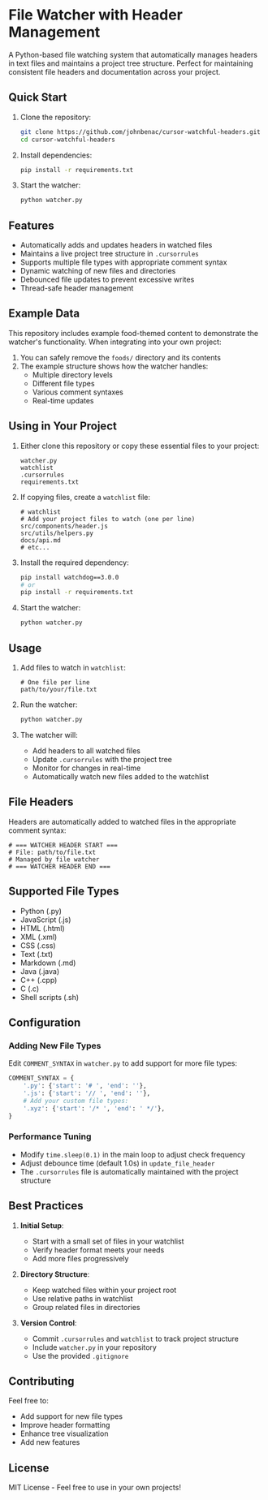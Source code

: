 # File Watcher with Header Management

A Python-based file watching system that automatically manages headers in text files and maintains a project tree structure. Perfect for maintaining consistent file headers and documentation across your project.

## Quick Start

1. Clone the repository:
   ```bash
   git clone https://github.com/johnbenac/cursor-watchful-headers.git
   cd cursor-watchful-headers
   ```

2. Install dependencies:
   ```bash
   pip install -r requirements.txt
   ```

3. Start the watcher:
   ```bash
   python watcher.py
   ```

## Features

- Automatically adds and updates headers in watched files
- Maintains a live project tree structure in `.cursorrules`
- Supports multiple file types with appropriate comment syntax
- Dynamic watching of new files and directories
- Debounced file updates to prevent excessive writes
- Thread-safe header management

## Example Data

This repository includes example food-themed content to demonstrate the watcher's functionality. When integrating into your own project:

1. You can safely remove the `foods/` directory and its contents
2. The example structure shows how the watcher handles:
   - Multiple directory levels
   - Different file types
   - Various comment syntaxes
   - Real-time updates

## Using in Your Project

1. Either clone this repository or copy these essential files to your project:
   ```
   watcher.py
   watchlist
   .cursorrules
   requirements.txt
   ```

2. If copying files, create a `watchlist` file:
   ```
   # watchlist
   # Add your project files to watch (one per line)
   src/components/header.js
   src/utils/helpers.py
   docs/api.md
   # etc...
   ```

3. Install the required dependency:
   ```bash
   pip install watchdog==3.0.0
   # or
   pip install -r requirements.txt
   ```

4. Start the watcher:
   ```bash
   python watcher.py
   ```

## Usage

1. Add files to watch in `watchlist`:
   ```
   # One file per line
   path/to/your/file.txt
   ```

2. Run the watcher:
   ```bash
   python watcher.py
   ```

3. The watcher will:
   - Add headers to all watched files
   - Update `.cursorrules` with the project tree
   - Monitor for changes in real-time
   - Automatically watch new files added to the watchlist

## File Headers

Headers are automatically added to watched files in the appropriate comment syntax:
```
# === WATCHER HEADER START ===
# File: path/to/file.txt
# Managed by file watcher
# === WATCHER HEADER END ===
```

## Supported File Types

- Python (.py)
- JavaScript (.js)
- HTML (.html)
- XML (.xml)
- CSS (.css)
- Text (.txt)
- Markdown (.md)
- Java (.java)
- C++ (.cpp)
- C (.c)
- Shell scripts (.sh)

## Configuration

### Adding New File Types

Edit `COMMENT_SYNTAX` in `watcher.py` to add support for more file types:
```python
COMMENT_SYNTAX = {
    '.py': {'start': '# ', 'end': ''},
    '.js': {'start': '// ', 'end': ''},
    # Add your custom file types:
    '.xyz': {'start': '/* ', 'end': ' */'},
}
```

### Performance Tuning

- Modify `time.sleep(0.1)` in the main loop to adjust check frequency
- Adjust debounce time (default 1.0s) in `update_file_header`
- The `.cursorrules` file is automatically maintained with the project structure

## Best Practices

1. **Initial Setup**:
   - Start with a small set of files in your watchlist
   - Verify header format meets your needs
   - Add more files progressively

2. **Directory Structure**:
   - Keep watched files within your project root
   - Use relative paths in watchlist
   - Group related files in directories

3. **Version Control**:
   - Commit `.cursorrules` and `watchlist` to track project structure
   - Include `watcher.py` in your repository
   - Use the provided `.gitignore`

## Contributing

Feel free to:
- Add support for new file types
- Improve header formatting
- Enhance tree visualization
- Add new features

## License

MIT License - Feel free to use in your own projects! 